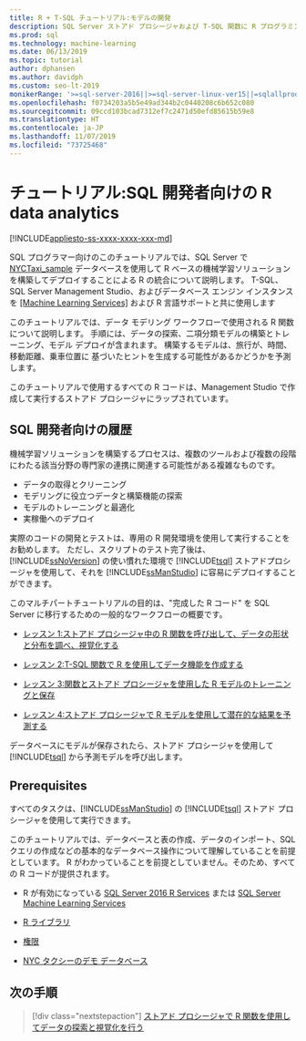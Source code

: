 ```yaml
---
title: R + T-SQL チュートリアル:モデルの開発
description: SQL Server ストアド プロシージャおよび T-SQL 関数に R プログラミング言語コードを埋め込む方法について説明します。
ms.prod: sql
ms.technology: machine-learning
ms.date: 06/13/2019
ms.topic: tutorial
author: dphansen
ms.author: davidph
ms.custom: seo-lt-2019
monikerRange: '>=sql-server-2016||>=sql-server-linux-ver15||=sqlallproducts-allversions'
ms.openlocfilehash: f0734203a5b5e49ad344b2c0440208c6b652c080
ms.sourcegitcommit: 09ccd103bcad7312ef7c2471d50efd85615b59e8
ms.translationtype: HT
ms.contentlocale: ja-JP
ms.lasthandoff: 11/07/2019
ms.locfileid: "73725468"
---
```

# <a name="tutorial-r-data-analytics-for-sql-developers"></a>チュートリアル:SQL 開発者向けの R data analytics
[!INCLUDE[appliesto-ss-xxxx-xxxx-xxx-md](../../includes/appliesto-ss-xxxx-xxxx-xxx-md.md)]

SQL プログラマー向けのこのチュートリアルでは、SQL Server で [NYCTaxi_sample](demo-data-nyctaxi-in-sql.md) データベースを使用して R ベースの機械学習ソリューションを構築してデプロイすることによる R の統合について説明します。 T-SQL、SQL Server Management Studio、およびデータベース エンジン インスタンスを [[Machine Learning Services]](../install/sql-machine-learning-services-windows-install.md) および R 言語サポートと共に使用します

このチュートリアルでは、データ モデリング ワークフローで使用される R 関数について説明します。 手順には、データの探索、二項分類モデルの構築とトレーニング、モデル デプロイが含まれます。 構築するモデルは、旅行が、時間、移動距離、乗車位置に 基づいたヒントを生成する可能性があるかどうかを予測します。 

このチュートリアルで使用するすべての R コードは、Management Studio で作成して実行するストアド プロシージャにラップされています。

## <a name="background-for-sql-developers"></a>SQL 開発者向けの履歴

機械学習ソリューションを構築するプロセスは、複数のツールおよび複数の段階にわたる該当分野の専門家の連携に関連する可能性がある複雑なものです。

+ データの取得とクリーニング
+ モデリングに役立つデータと構築機能の探索
+ モデルのトレーニングと最適化
+ 実稼働へのデプロイ

実際のコードの開発とテストは、専用の R 開発環境を使用して実行することをお勧めします。 ただし、スクリプトのテスト完了後は、[!INCLUDE[ssNoVersion](../../includes/ssnoversion-md.md)] の使い慣れた環境で [!INCLUDE[tsql](../../includes/tsql-md.md)] ストアドプロシージャを使用して、それを [!INCLUDE[ssManStudio](../../includes/ssmanstudio-md.md)] に容易にデプロイすることができます。

このマルチパートチュートリアルの目的は、"完成した R コード" を SQL Server に移行するための一般的なワークフローの概要です。 

- [レッスン 1:ストアド プロシージャ中の R 関数を呼び出して、データの形状と分布を調べ、視覚化する](../tutorials/sqldev-explore-and-visualize-the-data.md)

- [レッスン 2:T-SQL 関数で R を使用してデータ機能を作成する](sqldev-create-data-features-using-t-sql.md)
  
- [レッスン 3:関数とストアド プロシージャを使用した R モデルのトレーニングと保存](sqldev-train-and-save-a-model-using-t-sql.md)
  
- [レッスン 4:ストアド プロシージャで R モデルを使用して潜在的な結果を予測する](../tutorials/sqldev-operationalize-the-model.md)

データベースにモデルが保存されたら、ストアド プロシージャを使用して [!INCLUDE[tsql](../../includes/tsql-md.md)] から予測モデルを呼び出します。

## <a name="prerequisites"></a>Prerequisites

すべてのタスクは、[!INCLUDE[ssManStudio](../../includes/ssmanstudio-md.md)] の [!INCLUDE[tsql](../../includes/tsql-md.md)] ストアド プロシージャを使用して実行できます。

このチュートリアルでは、データベースと表の作成、データのインポート、SQL クエリの作成などの基本的なデータベース操作について理解していることを前提としています。 R がわかっていることを前提としていません。そのため、すべての R コードが提供されます。 

+ R が有効になっている [SQL Server 2016 R Services](../install/sql-r-services-windows-install.md#verify-installation) または [SQL Server Machine Learning Services](../install/sql-machine-learning-services-windows-install.md#verify-installation)

+ [R ライブラリ](../package-management/r-package-information.md)

+ [権限](../security/user-permission.md)

+ [NYC タクシーのデモ データベース](demo-data-nyctaxi-in-sql.md)


## <a name="next-steps"></a>次の手順

> [!div class="nextstepaction"]
> [ストアド プロシージャで R 関数を使用してデータの探索と視覚化を行う](../tutorials/sqldev-explore-and-visualize-the-data.md)
